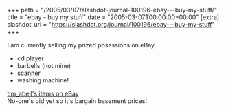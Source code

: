 +++
path = "/2005/03/07/slashdot-journal-100196-ebay---buy-my-stuff/"
title = "ebay - buy my stuff"
date = "2005-03-07T00:00:00+00:00"
[extra]
slashdot_url = "https://slashdot.org/journal/100196/ebay---buy-my-stuff"
+++

<p>I am currently selling my prized posessions on eBay.</p>
<ul> <li>cd player</li>
<li>barbells (not mine)</li>
<li>scanner</li>
<li>washing machine!</li>
</ul>
<p><a href="http://search.ebay.co.uk/_W0QQfgtpZ1QQfrppZ25QQsassZtimQ5fabell">tim_abell's items on eBay</a><br>No-one's bid yet so it's bargain basement prices!</p>

